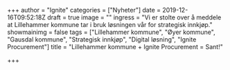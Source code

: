 +++
author = "Ignite"
categories = ["Nyheter"]
date = 2019-12-16T09:52:18Z
draft = true
image = ""
ingress = "Vi er stolte over å meddele at Lillehammer kommune tar i bruk løsningen vår for strategisk innkjøp."
showmainimg = false
tags = ["Lillehammer kommune", "Øyer kommune", "Gausdal kommune", "Strategisk innkjøp", "Digital løsning", "Ignite Procurement"]
title = "Lillehammer kommune + Ignite Procurement = Sant!"

+++
